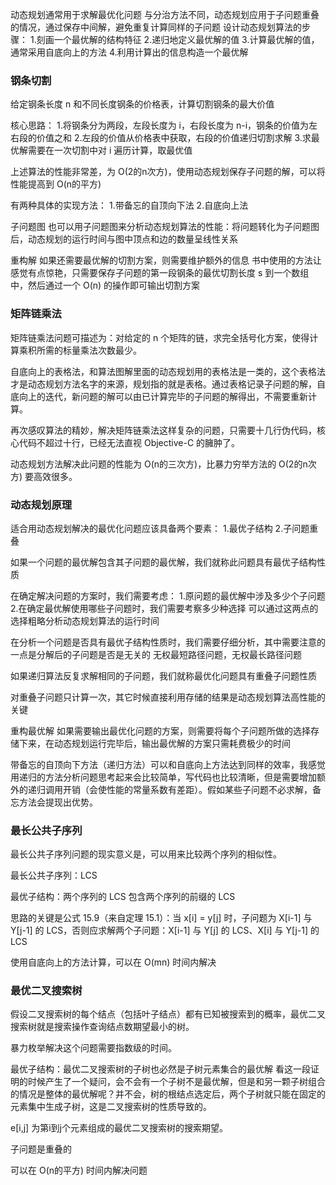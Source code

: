 动态规划通常用于求解最优化问题
与分治方法不同，动态规划应用于子问题重叠的情况，通过保存中间解，避免重复计算同样的子问题
设计动态规划算法的步骤：
1.刻画一个最优解的结构特征
2.递归地定义最优解的值
3.计算最优解的值，通常采用自底向上的方法
4.利用计算出的信息构造一个最优解

### 钢条切割

给定钢条长度 n 和不同长度钢条的价格表，计算切割钢条的最大价值

核心思路：
1.将钢条分为两段，左段长度为 i，右段长度为 n-i，钢条的价值为左右段的价值之和
2.左段的价值从价格表中获取，右段的价值递归切割求解
3.求最优解需要在一次切割中对 i 遍历计算，取最优值

上述算法的性能非常差，为 O(2的n次方)，使用动态规划保存子问题的解，可以将性能提高到 O(n的平方)

有两种具体的实现方法：
1.带备忘的自顶向下法
2.自底向上法

子问题图
也可以用子问题图来分析动态规划算法的性能：将问题转化为子问题图后，动态规划的运行时间与图中顶点和边的数量呈线性关系

重构解
如果还需要最优解的切割方案，则需要维护额外的信息
书中使用的方法让感觉有点惊艳，只需要保存子问题的第一段钢条的最优切割长度 s 到一个数组中，然后通过一个 O(n) 的操作即可输出切割方案

### 矩阵链乘法

矩阵链乘法问题可描述为：对给定的 n 个矩阵的链，求完全括号化方案，使得计算乘积所需的标量乘法次数最少。

自底向上的表格法，和算法图解里面的动态规划用的表格法是一类的，这个表格法才是动态规划方法名字的来源，规划指的就是表格。通过表格记录子问题的解，自底向上的迭代，新问题的解可以由已计算完毕的子问题的解得出，不需要重新计算。

再次感叹算法的精妙，解决矩阵链乘法这样复杂的问题，只需要十几行伪代码，核心代码不超过十行，已经无法直视 Objective-C 的臃肿了。

动态规划方法解决此问题的性能为 O(n的三次方)，比暴力穷举方法的 O(2的n次方) 要高效很多。

### 动态规划原理

适合用动态规划解决的最优化问题应该具备两个要素：
1.最优子结构
2.子问题重叠

如果一个问题的最优解包含其子问题的最优解，我们就称此问题具有最优子结构性质

在确定解决问题的方案时，我们需要考虑：
1.原问题的最优解中涉及多少个子问题
2.在确定最优解使用哪些子问题时，我们需要考察多少种选择
可以通过这两点的选择粗略分析动态规划算法的运行时间

在分析一个问题是否具有最优子结构性质时，我们需要仔细分析，其中需要注意的一点是分解后的子问题是否是无关的
无权最短路径问题，无权最长路径问题

如果递归算法反复求解相同的子问题，我们就称最优化问题具有重叠子问题性质

对重叠子问题只计算一次，其它时候直接利用存储的结果是动态规划算法高性能的关键

重构最优解
如果需要输出最优化问题的方案，则需要将每个子问题所做的选择存储下来，在动态规划运行完毕后，输出最优解的方案只需耗费极少的时间

带备忘的自顶向下方法（递归方法）可以和自底向上方法达到同样的效率，我感觉用递归的方法分析问题思考起来会比较简单，写代码也比较清晰，但是需要增加额外的递归调用开销（会使性能的常量系数有差距）。假如某些子问题不必求解，备忘方法会提现出优势。

### 最长公共子序列

最长公共子序列问题的现实意义是，可以用来比较两个序列的相似性。

最长公共子序列：LCS

最优子结构：两个序列的 LCS 包含两个序列的前缀的 LCS

思路的关键是公式 15.9（来自定理 15.1）：当 x[i] = y[j] 时，子问题为 X[i-1] 与 Y[j-1] 的 LCS，否则应求解两个子问题：X[i-1] 与 Y[j] 的 LCS、X[i] 与 Y[j-1] 的 LCS

使用自底向上的方法计算，可以在 O(mn) 时间内解决

### 最优二叉搜索树

假设二叉搜索树的每个结点（包括叶子结点）都有已知被搜索到的概率，最优二叉搜索树就是搜索操作查询结点数期望最小的树。

暴力枚举解决这个问题需要指数级的时间。

最优子结构：最优二叉搜索树的子树也必然是子树元素集合的最优解
看这一段证明的时候产生了一个疑问，会不会有一个子树不是最优解，但是和另一颗子树组合的情况是整体的最优解呢？并不会，树的根结点选定后，两个子树就只能在固定的元素集中生成子树，这是二叉搜索树的性质导致的。

e[i,j] 为第i到j个元素组成的最优二叉搜索树的搜索期望。

子问题是重叠的

可以在 O(n的平方) 时间内解决问题












